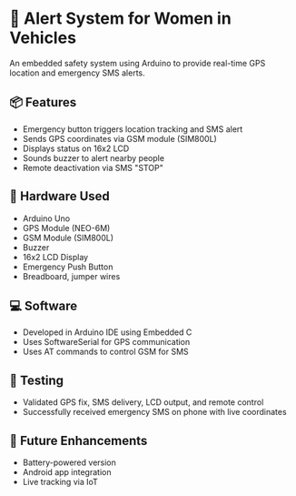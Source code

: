 # 🚨 Alert System for Women in Vehicles

An embedded safety system using Arduino to provide real-time GPS location and emergency SMS alerts.

## 📦 Features
- Emergency button triggers location tracking and SMS alert
- Sends GPS coordinates via GSM module (SIM800L)
- Displays status on 16x2 LCD
- Sounds buzzer to alert nearby people
- Remote deactivation via SMS "STOP"

## 🧰 Hardware Used
- Arduino Uno
- GPS Module (NEO-6M)
- GSM Module (SIM800L)
- Buzzer
- 16x2 LCD Display
- Emergency Push Button
- Breadboard, jumper wires

## 💻 Software
- Developed in Arduino IDE using Embedded C
- Uses SoftwareSerial for GPS communication
- Uses AT commands to control GSM for SMS

## 🧪 Testing
- Validated GPS fix, SMS delivery, LCD output, and remote control
- Successfully received emergency SMS on phone with live coordinates

## 🔋 Future Enhancements
- Battery-powered version
- Android app integration
- Live tracking via IoT
